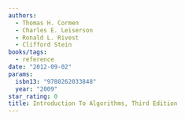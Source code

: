 ```yaml
---
authors:
  - Thomas H. Cormen
  - Charles E. Leiserson
  - Ronald L. Rivest
  - Clifford Stein
books/tags:
  - reference
date: "2012-09-02"
params:
  isbn13: "9780262033848"
  year: "2009"
star_rating: 0
title: Introduction To Algorithms, Third Edition
---
```


<!--more-->
